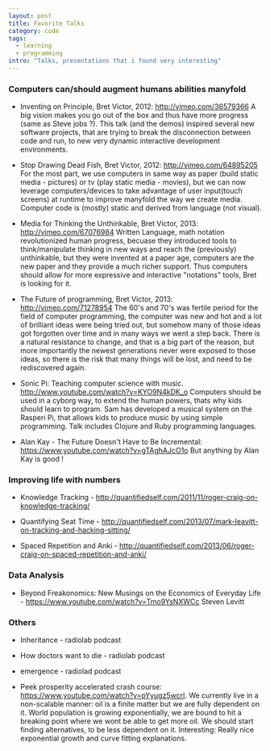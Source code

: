 ```yaml
---
layout: post
title: Favorite Talks
category: code
tags:
  - learning
  - programming
intro: "Talks, presentations that i found very interesting"
---
```


### Computers can/should augment humans abilities manyfold

- Inventing on Principle, Bret Victor, 2012: http://vimeo.com/36579366
A big vision makes you go out of the box and thus have more progress (same as Steve jobs ?).
This talk (and the demos) inspired several new software projects, that are trying to break the disconnection between code and run, to new very dynamic interactive development environments.

- Stop Drawing Dead Fish, Bret Victor, 2012: http://vimeo.com/64895205
For the most part, we use computers in same way as paper (build static media - pictures) or tv (play static media - movies), but we can now leverage computers/devices to take advantage of user input(touch screens) at runtime to improve manyfold the way we create media. Computer code is (mostly) static and derived from language (not visual).

- Media for Thinking the Unthinkable, Bret Victor, 2013: http://vimeo.com/67076984
Written Language, math notation revolutionized human progress, becuase they introduced tools to think/manipulate thinking in new ways and reach the (previously) unthinkable, but they were invented at a paper age, computers are the new paper and they provide a much richer support. Thus computers should allow for more expressive and interactive "notations" tools, Bret is looking for it.

- The Future of programming, Bret Victor, 2013: http://vimeo.com/71278954
The 60's and 70's was fertile period for the field of computer programming, the computer was new and hot and a lot of brilliant ideas were being tried out, but somehow many of those ideas got forgotten over time and in many ways we went a step back. There is a natural resistance to change, and that is a big part of the reason, but more importantly the newest generations never were exposed to those ideas, so there is the risk that many things will be lost, and need to be rediscovered again.

- Sonic Pi: Teaching computer science with music. http://www.youtube.com/watch?v=KYO9N4kDK_o Computers should be used in a cyborg way, to extend the human powers, thats why kids should learn to program. Sam has developed a musical system on the Rasperi Pi, that allows kids to produce music by using simple programming. Talk includes Clojure and Ruby programming languages.

- Alan Kay - The Future Doesn't Have to Be Incremental: https://www.youtube.com/watch?v=gTAghAJcO1o But anything by Alan Kay is good !

### Improving life with numbers

- Knowledge Tracking - http://quantifiedself.com/2011/11/roger-craig-on-knowledge-tracking/

- Quantifying Seat Time - http://quantifiedself.com/2013/07/mark-leavitt-on-tracking-and-hacking-sitting/

- Spaced Repetition and Anki - http://quantifiedself.com/2013/06/roger-craig-on-spaced-repetition-and-anki/


### Data Analysis 

- Beyond Freakonomics: New Musings on the Economics of Everyday Life - https://www.youtube.com/watch?v=Tmo9YsNXWCc Steven Levitt

### Others

- Inheritance - radiolab podcast

- How doctors want to die - radiolab podcast

- emergence - radiolad podcast

- Peek prosperity accelerated crash course: https://www.youtube.com/watch?v=pYyugz5wcrI. We currently live in a non-scalable manner: oil is a finite matter but we are fully dependent on it. World population is growing exponentially, we are bound to hit a breaking point where we wont be able to get more oil. We should start finding alternatives, to be less dependent on it. Interesting: Really nice exponential growth and curve fitting explanations.

